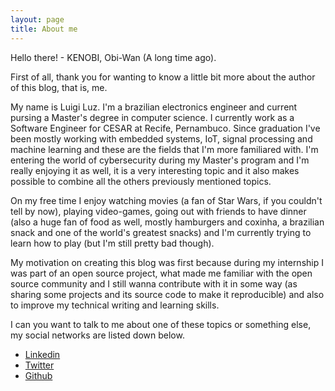 ```yaml
---
layout: page
title: About me
---
```


<p class="message">
  Hello there! - KENOBI, Obi-Wan (A long time ago).
</p>

First of all, thank you for wanting to know a little bit more about the author of this blog, that is, me.

My name is Luigi Luz. I'm a brazilian electronics engineer and current pursing a Master's degree in computer science. I currently work as a Software Engineer for CESAR at Recife, Pernambuco. Since graduation I've been mostly working with embedded systems, IoT, signal processing and machine learning and these are the fields that I'm more familiared with. I'm entering the world of cybersecurity during my Master's program and I'm really enjoying it as well, it is a very interesting topic and it also makes possible to combine all the others previously mentioned topics.

On my free time I enjoy watching movies (a fan of Star Wars, if you couldn't tell by now), playing video-games, going out with friends to have dinner (also a huge fan of food as well, mostly hamburgers and coxinha, a brazilian snack and one of the world's greatest snacks) and I'm currently trying to learn how to play (but I'm still pretty bad though).

My motivation on creating this blog was first because during my internship I was part of an open source project, what made me familiar with the open source community and I still wanna contribute with it in some way (as sharing some projects and its source code to make it reproducible) and also to improve my technical writing and learning skills.

I can you want to talk to me about one of these topics or something else, my social networks are listed down below.

* [Linkedin](https://www.linkedin.com/in/luigi-luz/)
* [Twitter](https://twitter.com/luigiluz98)
* [Github](https://github.com/luigiluz)
